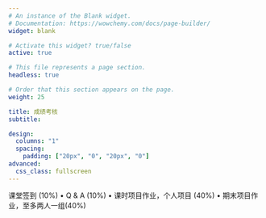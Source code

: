 ```yaml
---
# An instance of the Blank widget.
# Documentation: https://wowchemy.com/docs/page-builder/
widget: blank

# Activate this widget? true/false
active: true

# This file represents a page section.
headless: true

# Order that this section appears on the page.
weight: 25

title: 成绩考核
subtitle:

design:
  columns: "1"
  spacing:
    padding: ["20px", "0", "20px", "0"]
advanced:
  css_class: fullscreen
---
```


课堂签到 (10%)
• Q & A (10%)
• 课时项目作业，个人项目 (40%)
• 期末项目作业，至多两人一组(40%)
